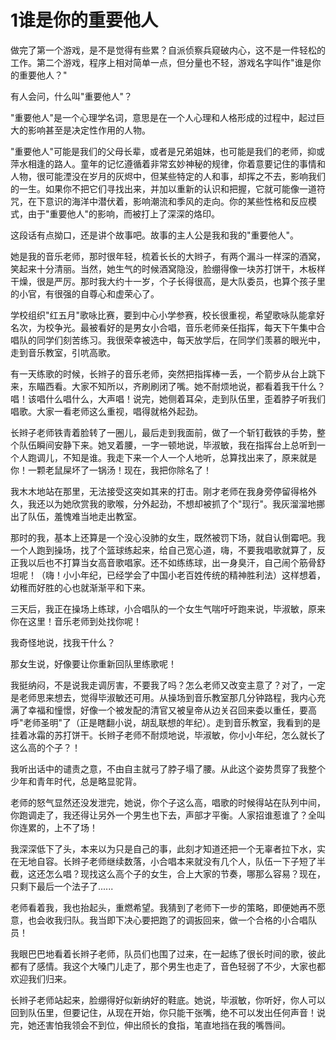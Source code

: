 # 1谁是你的重要他人

做完了第一个游戏，是不是觉得有些累？自派侦察兵窥破内心，这不是一件轻松的工作。第二个游戏，程序上相对简单一点，但分量也不轻，游戏名字叫作"谁是你的重要他人？"

有人会问，什么叫"重要他人"？

"重要他人"是一个心理学名词，意思是在一个人心理和人格形成的过程中，起过巨大的影响甚至是决定性作用的人物。

"重要他人"可能是我们的父母长辈，或者是兄弟姐妹，也可能是我们的老师，抑或萍水相逢的路人。童年的记忆遵循着非常玄妙神秘的规律，你着意要记住的事情和人物，很可能湮没在岁月的灰烬中，但某些特定的人和事，却挥之不去，影响我们的一生。如果你不把它们寻找出来，并加以重新的认识和把握，它就可能像一道符咒，在下意识的海洋中潜伏着，影响潮流和季风的走向。你的某些性格和反应模式，由于"重要他人"的影响，而被打上了深深的烙印。

这段话有点拗口，还是讲个故事吧。故事的主人公是我和我的"重要他人"。

她是我的音乐老师，那时很年轻，梳着长长的大辫子，有两个漏斗一样深的酒窝，笑起来十分清丽。当然，她生气的时候酒窝隐没，脸绷得像一块苏打饼干，木板样干燥，很是严厉。那时我大约十一岁，个子长得很高，是大队委员，也算个孩子里的小官，有很强的自尊心和虚荣心了。

学校组织"红五月"歌咏比赛，要到中心小学参赛，校长很重视，希望歌咏队能拿好名次，为校争光。最被看好的是男女小合唱，音乐老师亲任指挥，每天下午集中合唱队的同学们刻苦练习。我很荣幸被选中，每天放学后，在同学们羡慕的眼光中，走到音乐教室，引吭高歌。

有一天练歌的时候，长辫子的音乐老师，突然把指挥棒一丢，一个箭步从台上跳下来，东瞄西看。大家不知所以，齐刷刷闭了嘴。她不耐烦地说，都看着我干什么？唱！该唱什么唱什么，大声唱！说完，她侧着耳朵，走到队伍里，歪着脖子听我们唱歌。大家一看老师这么重视，唱得就格外起劲。

长辫子老师铁青着脸转了一圈儿，最后走到我面前，做了一个斩钉截铁的手势，整个队伍瞬间安静下来。她叉着腰，一字一顿地说，毕淑敏，我在指挥台上总听到一个人跑调儿，不知是谁。我走下来一个人一个人地听，总算找出来了，原来就是你！一颗老鼠屎坏了一锅汤！现在，我把你除名了！

我木木地站在那里，无法接受这突如其来的打击。刚才老师在我身旁停留得格外久，我还以为她欣赏我的歌喉，分外起劲，不想却被抓了个"现行"。我灰溜溜地挪出了队伍，羞愧难当地走出教室。

那时的我，基本上还算是一个没心没肺的女生，既然被罚下场，就自认倒霉吧。我一个人跑到操场，找了个篮球练起来，给自己宽心道，嗨，不要我唱歌就算了，反正我以后也不打算当女高音歌唱家。还不如练练球，出一身臭汗，自己闹个筋骨舒坦呢！（嗨！小小年纪，已经学会了中国小老百姓传统的精神胜利法）这样想着，幼稚而好胜的心也就渐渐平和下来。

三天后，我正在操场上练球，小合唱队的一个女生气喘吁吁跑来说，毕淑敏，原来你在这里！音乐老师到处找你呢！

我奇怪地说，找我干什么？

那女生说，好像要让你重新回队里练歌呢！

我挺纳闷，不是说我走调厉害，不要我了吗？怎么老师又改变主意了？对了，一定是老师思来想去，觉得毕淑敏还可用。从操场到音乐教室那几分钟路程，我内心充满了幸福和憧憬，好像一个被发配的清官又被皇帝从边关召回来委以重任，要高呼"老师圣明"了（正是瞎翻小说，胡乱联想的年纪）。走到音乐教室，我看到的是挂着冰霜的苏打饼干。长辫子老师不耐烦地说，毕淑敏，你小小年纪，怎么就长了这么高的个子？！

我听出话中的谴责之意，不由自主就弓了脖子塌了腰。从此这个姿势贯穿了我整个少年和青年时代，总是略显驼背。

老师的怒气显然还没发泄完，她说，你个子这么高，唱歌的时候得站在队列中间，你跑调走了，我还得让另外一个男生也下去，声部才平衡。人家招谁惹谁了？全叫你连累的，上不了场！

我深深低下了头，本来以为只是自己的事，此刻才知道还把一个无辜者拉下水，实在无地自容。长辫子老师继续数落，小合唱本来就没有几个人，队伍一下子短了半截，这还怎么唱？现找这么高个子的女生，合上大家的节奏，哪那么容易？现在，只剩下最后一个法子了......

老师看着我，我也抬起头，重燃希望。我猜到了老师下一步的策略，即便她再不愿意，也会收我归队。我当即下决心要把跑了的调扳回来，做一个合格的小合唱队员！

我眼巴巴地看着长辫子老师，队员们也围了过来，在一起练了很长时间的歌，彼此都有了感情。我这个大嗓门儿走了，那个男生也走了，音色轻弱了不少，大家也都欢迎我们归来。

长辫子老师站起来，脸绷得好似新纳好的鞋底。她说，毕淑敏，你听好，你人可以回到队伍里，但要记住，从现在开始，你只能干张嘴，绝不可以发出任何声音！说完，她还害怕我领会不到位，伸出颀长的食指，笔直地挡在我的嘴唇间。
